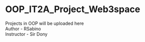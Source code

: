 # OOP_IT2A_Project_Web3space
Projects in OOP will be uploaded here
<br>
Author - RSabino 
<br>
Instructor - Sir Dony
